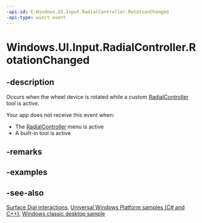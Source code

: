 ```yaml
---
-api-id: E:Windows.UI.Input.RadialController.RotationChanged
-api-type: winrt event
---
```


<!-- Event syntax
public event Windows.Foundation.TypedEventHandler RotationChanged<Windows.UI.Input.RadialController,  Windows.UI.Input.RadialControllerRotationChangedEventArgs>
-->

# Windows.UI.Input.RadialController.RotationChanged

## -description
Occurs when the wheel device is rotated while a custom [RadialController](radialcontroller.md) tool is active.

Your app does not receive this event when:

+ The [RadialController](radialcontroller.md) menu is active
+ A built-in tool is active

## -remarks

## -examples

## -see-also
[Surface Dial interactions](https://msdn.microsoft.com/windows/uwp/input-and-devices/windows-wheel-interactions), [Universal Windows Platform samples (C# and C++)](https://go.microsoft.com/fwlink/?linkid=832713), [Windows classic desktop sample](https://aka.ms/radialcontrollerclassicsample)